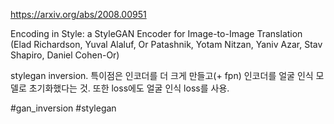 https://arxiv.org/abs/2008.00951

Encoding in Style: a StyleGAN Encoder for Image-to-Image Translation (Elad Richardson, Yuval Alaluf, Or Patashnik, Yotam Nitzan, Yaniv Azar, Stav Shapiro, Daniel Cohen-Or)

stylegan inversion. 특이점은 인코더를 더 크게 만들고(+ fpn) 인코더를 얼굴 인식 모델로 초기화했다는 것. 또한 loss에도 얼굴 인식 loss를 사용.

#gan_inversion #stylegan